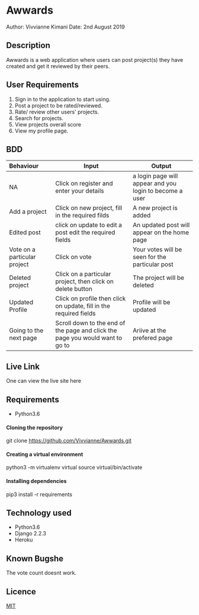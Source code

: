 # Awwards
Author: Vivvianne Kimani
Date: 2nd August 2019

## Description

Awwards is a web application where users can post project(s) they have created and get it reviewed by their peers.

## User Requirements

1. Sign in to the application to start using.
2. Post a project to be rated/reviewed.
3. Rate/ review other users' projects.
4. Search for projects.
5. View projects overall score
6. View my profile page.


## BDD

| Behaviour | Input | Output |
|:----------|-------|--------|
| NA       |Click on register and enter your details | a login page will appear and you login to become a user |
| Add a project | Click on new project, fill in the required filds | A new project is added |
| Edited post | click on update to edit a post edit the required fields | An updated post will appear on the home page |
| Vote on a particular project | Click on vote | Your votes will be seen for the particular post |
| Deleted project | Click on a particular project, then click on delete button | The project will be deleted |
| Updated Profile | Click on profile then click on update, fill in the required fields | Profile will be updated |
| Going to the next page | Scroll down to the end of the page and click the page you would want to go to | Ariive at the prefered page |





## Live Link

One can view the live site here


## Requirements

* Python3.6


#### Cloning the repository
git clone https://github.com/Vivvianne/Awwards.git


#### Creating a virtual environment
python3 -m virtualenv virtual
source virtual/bin/activate


#### Installing dependencies
pip3 install -r requirements


## Technology used

* Python3.6
* Django 2.2.3
* Heroku

## Known Bugshe 
The vote count doesnt work.

## Licence
[MIT](https://github.com/Vivvianne/Awwards/blob/master/LICENSE)